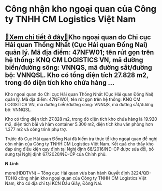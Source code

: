 Công nhận kho ngoại quan của Công ty TNHH CM Logistics Việt Nam
===============================================================

[:gift:Xem chi tiết ở đây:gift:](https://hddtvn.com/cong-nhan-kho-ngoai-quan-cua-cong-ty-tnhh-cm-logistics-viet-nam/)Kho ngoại quan do Chi cục Hải quan Thống Nhất (Cục Hải quan Đồng Nai) quản lý. Mã địa điểm: 47NFW01; tên rút gọn trên hệ thống: KNQ CM LOGISTICS VN, mã đường biển/đường sông: VNNQS, mã đường sắt/đường bộ: VNNQSL. Kho có tổng diện tích 27.828 m2, trong đó diện tích kho chứa hàng …
----------------------------------------------------------------------------------------------------------------------------------------------------------------------------------------------------------------------------------------------------------------------------------------


Kho ngoại quan do Chi cục Hải quan Thống Nhất (Cục Hải quan Đồng Nai) quản lý. Mã địa điểm: 47NFW01; tên rút gọn trên hệ thống: KNQ CM LOGISTICS VN, mã đường biển/đường sông: VNNQS, mã đường sắt/đường bộ: VNNQSL.


Kho có tổng diện tích 27.828 m2, trong đó diện tích kho chứa hàng là 19.920 m2, diện tích bãi và hầm container 5.300 m2, diện tích khu văn phòng hơn 1.377 m2 và công trình phụ trợ.


Trước đó Cục Hải quan Đồng Nai đã kiểm tra thực tế kho ngoại quan đề nghị côn nhận của Công ty TNHH CM Logistics Việt Nam. Kết quả cho thấy kho đáp ứng điều kiện quy định tại Nghị định 68/2016/NĐ-CP được sửa đổi, bổ sung tại Nghị định 67/2020/NĐ-CP của Chính phủ.




**N.Linh**



more(HDDTVN) – Tổng cục Hải quan vừa ban hành Quyết định 3224/QĐ-TCHQ công nhận kho ngoại quan của Công ty TNHH CM Logistics Việt Nam, kho có địa chỉ tại KCN Dầu Giây, Đồng Nai.

